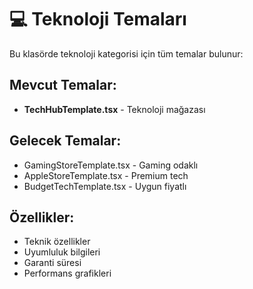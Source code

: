 # 💻 Teknoloji Temaları

Bu klasörde teknoloji kategorisi için tüm temalar bulunur:

## Mevcut Temalar:
- **TechHubTemplate.tsx** - Teknoloji mağazası

## Gelecek Temalar:
- GamingStoreTemplate.tsx - Gaming odaklı
- AppleStoreTemplate.tsx - Premium tech
- BudgetTechTemplate.tsx - Uygun fiyatlı

## Özellikler:
- Teknik özellikler
- Uyumluluk bilgileri
- Garanti süresi
- Performans grafikleri